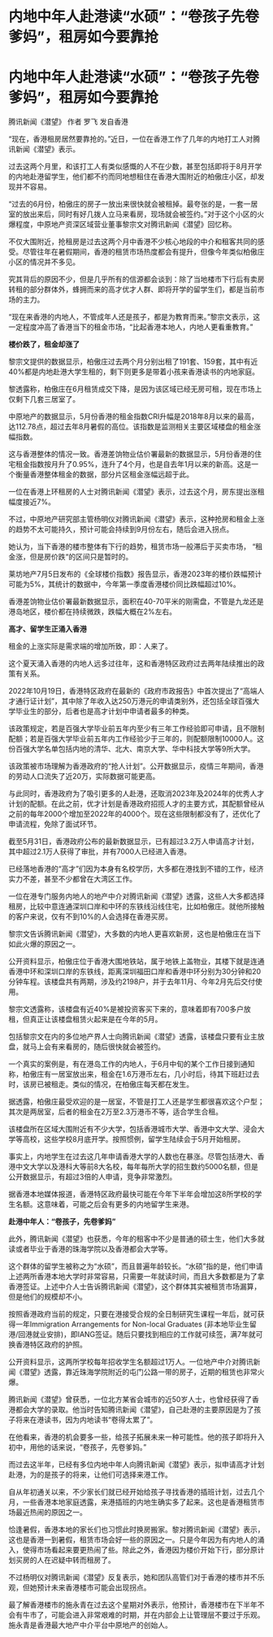 # 内地中年人赴港读“水硕”：“卷孩子先卷爹妈”，租房如今要靠抢

# 内地中年人赴港读“水硕”：“卷孩子先卷爹妈”，租房如今要靠抢

腾讯新闻《潜望》 作者 罗飞 发自香港

“现在，香港租房居然要靠抢的。”近日，一位在香港工作了几年的内地打工人对腾讯新闻《潜望》表示。

过去这两个月里，和该打工人有类似感慨的人不在少数，甚至包括即将于8月开学的内地赴港留学生，他们都不约而同地想租住在香港大围附近的柏傲庄小区，却发现并不容易。

“过去的6月份，柏傲庄的房子一放出来很快就会被租掉。最夸张的是，一套一居室的放出来后，同时有好几拨人立马来看房，现场就会被签约。”对于这个小区的火爆程度，中原地产资深区域营业董事黎宗文对腾讯新闻《潜望》回忆称。

不仅大围附近，抢租房是过去这两个月中香港不少核心地段的中介和租客共同的感受。尽管往年在暑假期间，香港的租赁市场热度都会有提升，但像今年类似柏傲庄小区的情况并不多见。

究其背后的原因不少，但是几乎所有的信源都会谈到：除了当地楼市下行后有卖房转租的部分群体外，蜂拥而来的高才优才人群、即将开学的留学生们，都是当前市场的主力。

“现在来香港的内地人，不管成年人还是孩子，都是为教育而来。”黎宗文表示，这一定程度冲高了香港当下的租金市场，“比起香港本地人，内地人更看重教育。”

**楼价跌了，租金却涨了**

黎宗文提供的数据显示，柏傲庄过去两个月分别出租了191套、159套，其中有近40%都是内地赴港大学生租的，剩下则更多是带着小孩来香港读书的内地家庭。

黎透露称，柏傲庄在6月租赁成交下降，是因为该区域已经无房可租，现在市场上仅剩下几套三居室了。

中原地产的数据显示，5月份香港的租金指数CRI升幅是2018年8月以来的最高，达112.78点，超过去年8月暑假的高位。该指数是监测相关主要区域楼盘的租金涨幅指数。

这与香港整体的情况一致。香港差饷物业估价署最新的数据显示，5月份香港的住宅租金指数按月升了0.95%，连升了4个月，也是自去年1月以来的新高。这是一个衡量香港整体租金的数据，部分片区租金涨幅远超于此。

一位在香港上环租房的人士对腾讯新闻《潜望》表示，过去这个月，房东提出涨租幅度接近7%。

不过，中原地产研究部主管杨明仪对腾讯新闻《潜望》表示，这种抢房和租金上涨的趋势不太可能持久，预计可能会持续到9月份左右，随后会进入拐点。

她认为，当下香港的楼市整体有下行的趋势，租赁市场一般滞后于买卖市场， “租金涨，但是房价跌“的区间只是暂时的。

莱坊地产7月5日发布的《全球楼价指数》报告显示，香港2023年的楼价跌幅预计可能为5%，其统计的数据中，今年第一季度香港楼价同比跌幅超过10%。

香港差饷物业估价署最新数据显示，面积在40-70平米的刚需盘，不管是九龙还是港岛地区，楼价都在持续微跌，跌幅大概在2%左右。

**高才、留学生正涌入香港**

租金的上涨实际是需求端的增加所致，即：人来了。

这个夏天涌入香港的内地人远多过往年，这和香港特区政府过去两年陆续推出的政策有关系。

2022年10月19日，香港特区政府在最新的《政府市政报告》中首次提出了“高端人才通行证计划”，其中除了年收入达250万港元的申请类别外，还包括全球百强大学毕业生的部分，后者也是高才计划中申请者最多的种类。

该政策规定，若是百强大学毕业前五年内至少有三年工作经验即可申请，且不限制配额；若是百强大学毕业前五年内工作经验少于三年的，则配额限制10000人。这份百强大学名单包括内地的清华、北大、南京大学、华中科技大学等9所大学。

该政策被市场理解为香港政府的“抢人计划”。公开数据显示，疫情三年期间，香港的劳动人口流失了近20万，实际数据可能更高。

与此同时，香港政府为了吸引更多的人赴港，还取消2023年及2024年的优秀人才计划的配额。在此之前，优才计划是香港政府招揽人才的主要方式，其配额曾经从之前的每年2000个增加至2022年的4000个。现在这些限制都没有了，还优化了申请流程，免除了面试环节。

截至5月31日，香港政府公布的最新数据显示，已有超过3.2万人申请高才计划，其中超过2.1万人获得了审批，并有7000人已经进入香港。

已经落地香港的“高才”们因为本身有名校学历，大多都在港找到不错的工作，经济实力不差，甚至不少都曾在大湾区工作。

一位在港专门服务内地人的地产中介对腾讯新闻《潜望》透露，这些人大多都选择租房，比较中意连通深圳口岸和中环的东铁线沿线住宅，比如柏傲庄。就他所接触的客户来说，仅有不到10%的人会选择在香港买房。

黎宗文告诉腾讯新闻《潜望》，大多数的内地人更喜欢新房，这也是柏傲庄在当下如此火爆的原因之一。

公开资料显示，柏傲庄位于香港大围地铁站，属于地铁上盖物业，其楼下就是连通香港中环和深圳口岸的东铁线，距离深圳福田口岸和香港中环分别为30分钟和20分钟车程。该楼盘共有两期，涉及约2198户，并于去年11月、今年2月先后交付使用。

黎宗文透露称，该楼盘有近40%是被投资客买下来的，意味着即有700多户放租，但真正让该楼盘租赁火起来是在今年的5月。

包括黎宗文在内的多位地产界人士向腾讯新闻《潜望》透露，该楼盘只要有业主放盘，就马上会有来看房的，随后很快就会被签约。

一个真实的案例是，有在港岛工作的内地人，于6月中旬的某个工作日接到通知称，柏傲庄有一居室放出来，租金在1.6万港币左右，几小时后，待其下班赶过去时，该房已被租走。类似的情况，在柏傲庄每天都在发生。

据透露，柏傲庄最受欢迎的是一居室，不管是打工人还是学生都很喜欢这个户型；其次是两居室，后者的租金在2万至2.3万港币不等，适合学生合租。

该楼盘所在区域大围附近有不少大学，包括香港城市大学、香港中文大学、浸会大学等高校，这些学校8月底开学。按照惯例，留学生陆续会于5月开始租房。

事实上，内地学生在过去这几年申请香港大学的人数也在暴涨。尽管包括港大、香港中文大学以及港科大等前8大名校，每年每所大学的招生数约5000名额，但是公开数据显示，有超过3倍的人申请，竞争非常激烈。

据香港本地媒体报道，香港特区政府最快可能在今年下半年会增加这8所学校的学生名额。这意味着，可能之后会有更多的内地留学生来港。

**赴港中年人：“卷孩子，先卷爹妈”**

此外，腾讯新闻《潜望》也获悉，今年的租客中不少是普通的硕士生，他们大多就读或者毕业于香港的珠海学院以及香港都会大学等。

这个群体的留学生被称之为“水硕”，而且普遍年龄较长。“水硕”指的是，他们申请上述两所香港本地大学时非常容易，只需要一年就读时间，而且大多数都是为了拿香港签证。上述中介人士告诉腾讯新闻《潜望》，这个群体其实被租赁市场漏算，但是他们的规模却不小。

按照香港政府当前的规定，只要在港接受合规的全日制研究生课程一年后，就可获得一年Immigration Arrangements for Non-local
Graduates (非本地毕业生留港/回港就业安排)，即IANG签证。随后只要找到相应的工作就可续签，满7年就可换香港特区政府的护照。

公开资料显示，这两所学校每年招收学生名额超过1万人。一位地产中介对腾讯新闻《潜望》透露，靠近珠海学院附近的屯门公路一带的房子，近期的租赁也非常火爆。

腾讯新闻《潜望》曾获悉，一位北方某省会城市的近50岁人士，也曾经获得了香港都会大学的录取。他当时告知腾讯新闻《潜望》，自己赴港的主要原因是为了孩子将来在港读书，因为内地读书“卷得太累了”。

在他看来，香港的机会要多一些，给孩子拓展未来一种可能性。他的孩子即将升入初中，用他的话来说，“卷孩子，先卷爹妈。”

而过去这半年，已经有多位内地中年人向腾讯新闻《潜望》表示，拟申请高才计划赴港，为的是孩子的将来，让他们可选择来港工作。

自从年初通关以来，不少家长们就已经开始给孩子寻找香港的插班计划，过去几个月，一些香港本地家庭透露，来港插班的内地生确实多了起来。这也是香港租赁市场最近热闹的原因之一。

恰逢暑假，香港本地的家长们也习惯此时换房搬家。黎对腾讯新闻《潜望》表示，这也是香港一到暑假，租赁市场会好一些的原因之一。只是今年因为有内地人的涌入，使得市场看起来要更热闹了些。除此之外，香港因为楼价开始下行，部分原计划买房的人在迟疑中转而租房了。

不过杨明仪对腾讯新闻《潜望》反复表示，她和团队高管们对于香港的楼市并不乐观，但她预计未来香港楼市可能会出现拐点。

最了解香港楼市的施永青在过去这个星期对外表示，他预计，香港楼市在下半年不会有牛市了，可能会进入非常艰难的时期，并在内部会上让管理层不要过于乐观。施永青是香港最大地产中介平台中原地产的创始人。

